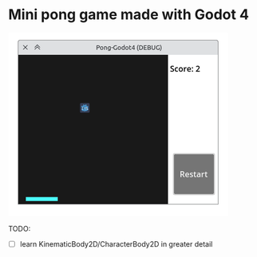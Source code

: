# Mini pong game made with Godot 4

 <img src="demo.png">

TODO:

- [ ] learn KinematicBody2D/CharacterBody2D in greater detail
